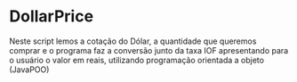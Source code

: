 # DollarPrice
Neste script lemos a cotação do Dólar, a quantidade que queremos comprar e o programa faz a conversão junto da taxa IOF apresentando para o usuário o valor em reais, utilizando programação orientada a objeto (JavaPOO)
